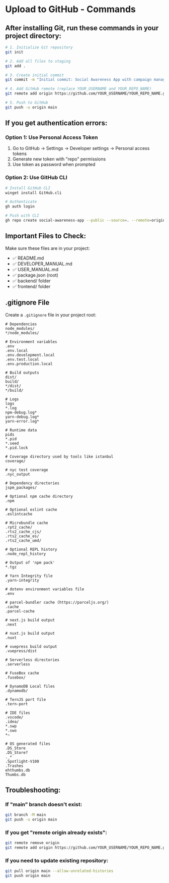 # Upload to GitHub - Commands

## After installing Git, run these commands in your project directory:

```bash
# 1. Initialize Git repository
git init

# 2. Add all files to staging
git add .

# 3. Create initial commit
git commit -m "Initial commit: Social Awareness App with campaign management"

# 4. Add GitHub remote (replace YOUR_USERNAME and YOUR_REPO_NAME)
git remote add origin https://github.com/YOUR_USERNAME/YOUR_REPO_NAME.git

# 5. Push to GitHub
git push -u origin main
```

## If you get authentication errors:

### Option 1: Use Personal Access Token
1. Go to GitHub → Settings → Developer settings → Personal access tokens
2. Generate new token with "repo" permissions
3. Use token as password when prompted

### Option 2: Use GitHub CLI
```bash
# Install GitHub CLI
winget install GitHub.cli

# Authenticate
gh auth login

# Push with CLI
gh repo create social-awareness-app --public --source=. --remote=origin --push
```

## Important Files to Check:

Make sure these files are in your project:
- ✅ README.md
- ✅ DEVELOPER_MANUAL.md  
- ✅ USER_MANUAL.md
- ✅ package.json (root)
- ✅ backend/ folder
- ✅ frontend/ folder

## .gitignore File

Create a `.gitignore` file in your project root:

```gitignore
# Dependencies
node_modules/
*/node_modules/

# Environment variables
.env
.env.local
.env.development.local
.env.test.local
.env.production.local

# Build outputs
dist/
build/
*/dist/
*/build/

# Logs
logs
*.log
npm-debug.log*
yarn-debug.log*
yarn-error.log*

# Runtime data
pids
*.pid
*.seed
*.pid.lock

# Coverage directory used by tools like istanbul
coverage/

# nyc test coverage
.nyc_output

# Dependency directories
jspm_packages/

# Optional npm cache directory
.npm

# Optional eslint cache
.eslintcache

# Microbundle cache
.rpt2_cache/
.rts2_cache_cjs/
.rts2_cache_es/
.rts2_cache_umd/

# Optional REPL history
.node_repl_history

# Output of 'npm pack'
*.tgz

# Yarn Integrity file
.yarn-integrity

# dotenv environment variables file
.env

# parcel-bundler cache (https://parceljs.org/)
.cache
.parcel-cache

# next.js build output
.next

# nuxt.js build output
.nuxt

# vuepress build output
.vuepress/dist

# Serverless directories
.serverless

# FuseBox cache
.fusebox/

# DynamoDB Local files
.dynamodb/

# TernJS port file
.tern-port

# IDE files
.vscode/
.idea/
*.swp
*.swo
*~

# OS generated files
.DS_Store
.DS_Store?
._*
.Spotlight-V100
.Trashes
ehthumbs.db
Thumbs.db
```

## Troubleshooting:

### If "main" branch doesn't exist:
```bash
git branch -M main
git push -u origin main
```

### If you get "remote origin already exists":
```bash
git remote remove origin
git remote add origin https://github.com/YOUR_USERNAME/YOUR_REPO_NAME.git
```

### If you need to update existing repository:
```bash
git pull origin main --allow-unrelated-histories
git push origin main
```

